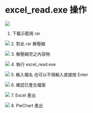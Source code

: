 # excel_read.exe 操作

![](https://i.imgur.com/2rocP5G.png)

1. 下載示範用 rar

![](https://i.imgur.com/rZv3JAz.png) 2. 對此 rar 解壓縮

![](https://i.imgur.com/OOHs6PS.png) 3. 解壓縮完之內容物

![](https://i.imgur.com/Sf1fkD6.png) 4. 執行 excel_read.exe

![](https://i.imgur.com/dU3k6Xe.png) 5. 輸入檔名 也可以不用輸入直接按 Enter

![](https://i.imgur.com/66yWesN.png) 6. 確認已產生檔案

![](https://i.imgur.com/0UiOK5x.png) 7. Excel 產出

![](https://i.imgur.com/3sH9A8a.png) 8. PieChart 產出
